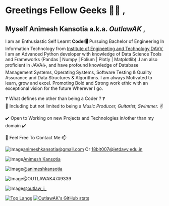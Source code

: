 # Greetings Fellow Geeks 👋😁 ,


## Myself **Animesh Kansotia** a.k.a. **_OutlawAK_** ,


I am an Enthusiastic Self Learnt **Coder🖥️** Pursuing Bachelor of Engineering In Information Technology from [Institute of Engineeting and Technology,DAVV](https://www.ietdavv.edu.in/), I am an Advanced Python developer with knowledge of Data Science Tools and Frameworks (Pandas | Numpy | Folium | Plotly | Matplotlib) .I am also proficient in JAVA☕, and have profound knowledge of Database Management Systems, Operating Systems, Software Testing & Quality Assurance and Data Structures & Algorithms. I am always Motivated to learn, grow and excel. Promoting Bold and Strong work ethic with an exceptional vision for the future Wherever I go.


❓ What defines me other than being a Coder ? ❓  
🤞 Including but not limited to being a _Music Producer, Guitarist, Swimmer._ ✌️ 


✔️ Open to Working on new Projects and Technologies in/other than my domain ✔️


🤙 Feel Free To Contact Me 📫

![Image](https://img.shields.io/badge/Gmail-D14836?style=for-the-badge&logo=gmail&logoColor=white)animeshkansotia@gmail.com Or 18bit007@ietdavv.edu.in

![Image](https://img.shields.io/badge/LinkedIn-0077B5?style=for-the-badge&logo=linkedin&logoColor=white)[Animesh Kansotia](https://www.linkedin.com/in/animesh-kansotia-6b4478142/)

![Image](https://img.shields.io/badge/-Hackerrank-2EC866?style=for-the-badge&logo=HackerRank&logoColor=white)[@animeshkansotia](https://www.hackerrank.com/animeshkansotia)

![Image](https://img.shields.io/badge/Discord-7289DA?style=for-the-badge&logo=discord&logoColor=white)@OUTLAWAK47#9339

![Image](https://img.shields.io/badge/Instagram-E4405F?style=for-the-badge&logo=instagram&logoColor=white)[@outlaw_i_](https://www.instagram.com/outlaw_i_/)



[![Top Langs](https://github-readme-stats.vercel.app/api/top-langs/?username=OutlawAK&layout=compact&langs_count=10&theme=tokyonight)](https://github.com/anuraghazra/github-readme-stats)
[![OutlawAK's GitHub stats](https://github-readme-stats.vercel.app/api?username=OutlawAK&show_icons=true&theme=tokyonight&count_private=true)](https://github.com/anuraghazra/github-readme-stats)
